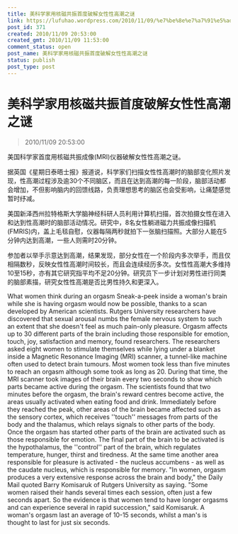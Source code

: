 ```yaml
---
title: 美科学家用核磁共振首度破解女性性高潮之谜
link: https://lufuhao.wordpress.com/2010/11/09/%e7%be%8e%e7%a7%91%e5%ad%a6%e5%ae%b6%e7%94%a8%e6%a0%b8%e7%a3%81%e5%85%b1%e6%8c%af%e9%a6%96%e5%ba%a6%e7%a0%b4%e8%a7%a3%e5%a5%b3%e6%80%a7%e6%80%a7%e9%ab%98%e6%bd%ae%e4%b9%8b%e8%b0%9c/
post_id: 371
created: 2010/11/09 20:53:00
created_gmt: 2010/11/09 11:53:00
comment_status: open
post_name: 美科学家用核磁共振首度破解女性性高潮之谜
status: publish
post_type: post
---
```


# 美科学家用核磁共振首度破解女性性高潮之谜

> 2010/11/09 20:53:00

 

美国科学家首度用核磁共振成像(MRI)仪器破解女性性高潮之谜。

据英国《星期日泰晤士报》报道说，科学家们扫描女性性高潮时的脑部变化照片发现，性高潮过程涉及逾30个不同脑区，而且在达到高潮的每一阶段，脑部活动都会增加，不但影响脑内的回馈线路，负责理想思考的脑区也会受影响，让痛楚感觉暂时纾减。

美国新泽西州拉特格斯大学脑神经科研人员利用计算机扫描，首次拍摄女性在进入和达到性高潮时的脑部活动情况。研究中，8名女性躺进磁力共振成像扫描机(FMRIS)内，盖上毛毯自慰，仪器每隔两秒就拍下一张脑扫描照。大部分人能在5分钟内达到高潮，一些人则需时20分钟。

参加者以举手示意达到高潮，结果发现，部分女性在一个阶段内多次举手，而且仅相隔数秒，反映女性性高潮时间较长，而且会连续经历多次。女性性高潮大多维持10至15秒，亦有其它研究指平均不足20分钟。研究员下一步计划对男性进行同类的脑部素描，研究女性性高潮是否比男性持久和更深入。

What women think during an orgasm Sneak-a-peek inside a woman's brain while she is having orgasm would now be possible, thanks to a scan developed by American scientists. Rutgers University researchers have discovered that sexual arousal numbs the female nervous system to such an extent that she doesn't feel as much pain-only pleasure. Orgasm affects up to 30 different parts of the brain including those responsible for emotion, touch, joy, satisfaction and memory, found researchers. The researchers asked eight women to stimulate themselves while lying under a blanket inside a Magnetic Resonance Imaging (MRI) scanner, a tunnel-like machine often used to detect brain tumours. Most women took less than five minutes to reach an orgasm although some took as long as 20. During that time, the MRI scanner took images of their brain every two seconds to show which parts became active during the orgasm. The scientists found that two minutes before the orgasm, the brain's reward centres become active, the areas usually activated when eating food and drink. Immediately before they reached the peak, other areas of the brain became affected such as the sensory cortex, which receives ''touch'' messages from parts of the body and the thalamus, which relays signals to other parts of the body. Once the orgasm has started other parts of the brain are activated such as those responsible for emotion. The final part of the brain to be activated is the hypothalamus, the ''control'' part of the brain, which regulates temperature, hunger, thirst and tiredness. At the same time another area responsible for pleasure is activated - the nucleus accumbens - as well as the caudate nucleus, which is responsible for memory. "In women, orgasm produces a very extensive response across the brain and body," the Daily Mail quoted Barry Komisaruk of Rutgers University as saying. "Some women raised their hands several times each session, often just a few seconds apart. So the evidence is that women tend to have longer orgasms and can experience several in rapid succession," said Komisaruk. A woman's orgasm last an average of 10-15 seconds, whilst a man's is thought to last for just six seconds.

